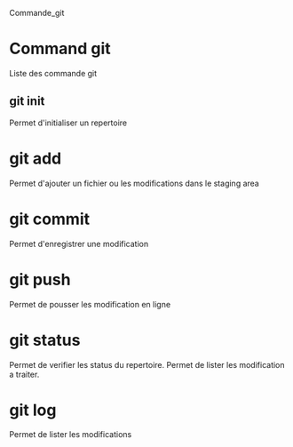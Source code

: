 Commande_git
# Command git
Liste des commande git

## git init 
Permet d'initialiser un repertoire

# git add 
Permet d'ajouter un fichier ou les modifications dans le staging area

# git commit 
Permet d'enregistrer une modification

# git push 
Permet de pousser les modification en ligne
        
# git status
Permet de verifier les status du repertoire.
Permet de lister les modification a traiter.

# git log 
Permet de lister les modifications

